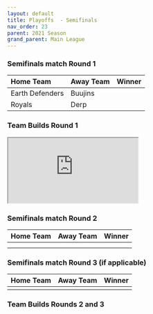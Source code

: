 ```yaml
---
layout: default
title: Playoffs  - Semifinals
nav_order: 23
parent: 2021 Season
grand_parent: Main League
---
```


### Semifinals match Round 1

|  Home Team            | Away Team        | Winner          |
| :---------------------| :----------------| :---------------|
|  Earth Defenders      | Buujins            |           |
|  Royals              | Derp          |          |



### Team Builds Round 1
<iframe src="https://docs.google.com/document/d/e/2PACX-1vQNOyJhLz3TIL9ZUCZ0ti5x0L0sWhHDMOScKyXkDaXmvaEwaAzNrCHLxxVeTYvSJq4dy5QO5rZ3YoEU/pub?embedded=true"></iframe>

### Semifinals match Round 2

|  Home Team            | Away Team        | Winner          |
| :---------------------| :----------------| :---------------|
|                 |           |           |
|                |           |                 |



### Semifinals match Round 3 (if applicable)

|  Home Team            | Away Team        | Winner          |
| :---------------------| :----------------| :---------------|
|                |           |          |



### Team Builds Rounds 2 and 3
